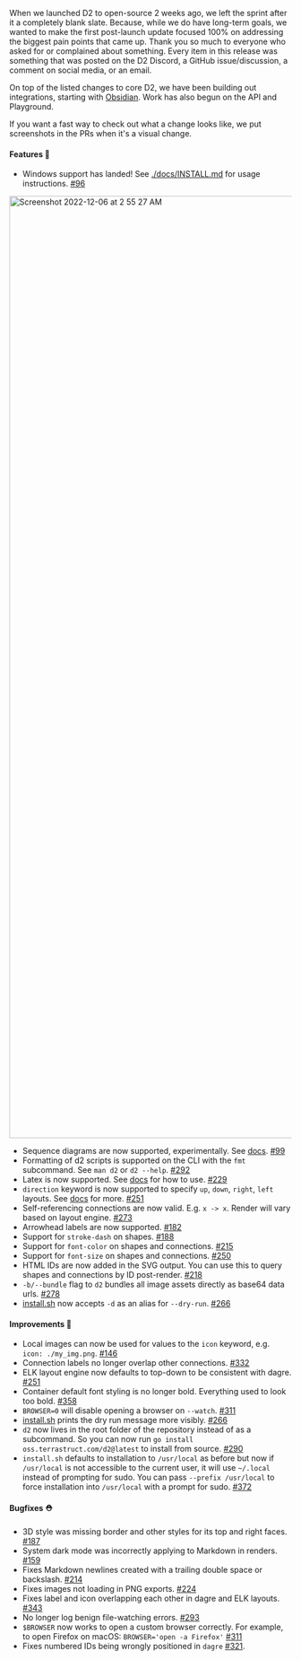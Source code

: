 When we launched D2 to open-source 2 weeks ago, we left the sprint after it a completely
blank slate. Because, while we do have long-term goals, we wanted to make the first
post-launch update focused 100% on addressing the biggest pain points that came up. Thank
you so much to everyone who asked for or complained about something. Every item in this
release was something that was posted on the D2 Discord, a GitHub issue/discussion, a
comment on social media, or an email.

On top of the listed changes to core D2, we have been building out integrations, starting
with [Obsidian](https://github.com/terrastruct/d2-obsidian). Work has also begun on the
API and Playground.

If you want a fast way to check out what a change looks like, we put screenshots in the
PRs when it's a visual change.

#### Features 🚀

- Windows support has landed! See [./docs/INSTALL.md](./docs/INSTALL.md#windows) for usage
  instructions. [#96](https://github.com/terrastruct/d2/issues/96)

<img width="1680" alt="Screenshot 2022-12-06 at 2 55 27 AM" src="https://user-images.githubusercontent.com/10180857/205892927-6f3e116c-1c4a-440a-9972-82c306aa9779.png">

- Sequence diagrams are now supported, experimentally. See
  [docs](https://d2lang.com/tour/sequence-diagrams).
  [#99](https://github.com/terrastruct/d2/issues/99)
- Formatting of d2 scripts is supported on the CLI with the `fmt` subcommand. See `man d2`
  or `d2 --help`. [#292](https://github.com/terrastruct/d2/pull/292)
- Latex is now supported. See [docs](https://d2lang.com/tour/text) for how to use.
  [#229](https://github.com/terrastruct/d2/pull/229)
- `direction` keyword is now supported to specify `up`, `down`, `right`, `left` layouts.
  See [docs](https://d2lang.com/tour/layouts) for more.
  [#251](https://github.com/terrastruct/d2/pull/251)
- Self-referencing connections are now valid. E.g. `x -> x`. Render will vary based on
  layout engine. [#273](https://github.com/terrastruct/d2/pull/273)
- Arrowhead labels are now supported. [#182](https://github.com/terrastruct/d2/pull/182)
- Support for `stroke-dash` on shapes.
  [#188](https://github.com/terrastruct/d2/issues/188)
- Support for `font-color` on shapes and connections.
  [#215](https://github.com/terrastruct/d2/pull/215)
- Support for `font-size` on shapes and connections.
  [#250](https://github.com/terrastruct/d2/pull/250)
- HTML IDs are now added in the SVG output. You can use this to query shapes and
  connections by ID post-render. [#218](https://github.com/terrastruct/d2/pull/218)
- `-b/--bundle` flag to `d2` bundles all image assets directly as base64 data urls.
  [#278](https://github.com/terrastruct/d2/pull/278)
- [install.sh](./install.sh) now accepts `-d` as an alias for `--dry-run`.
  [#266](https://github.com/terrastruct/d2/pull/266)

#### Improvements 🧹

- Local images can now be used for values to the `icon` keyword, e.g. `icon:
  ./my_img.png`. [#146](https://github.com/terrastruct/d2/issues/146)
- Connection labels no longer overlap other connections.
  [#332](https://github.com/terrastruct/d2/pull/332)
- ELK layout engine now defaults to top-down to be consistent with dagre.
  [#251](https://github.com/terrastruct/d2/pull/251)
- Container default font styling is no longer bold. Everything used to look too bold.
  [#358](https://github.com/terrastruct/d2/pull/358)
- `BROWSER=0` will disable opening a browser on `--watch`.
  [#311](https://github.com/terrastruct/d2/pull/311)
- [install.sh](./install.sh) prints the dry run message more visibly.
  [#266](https://github.com/terrastruct/d2/pull/266)
- `d2` now lives in the root folder of the repository instead of as a subcommand. So you
  can now run `go install oss.terrastruct.com/d2@latest` to install from source.
  [#290](https://github.com/terrastruct/d2/pull/290)
- `install.sh` defaults to installation to `/usr/local` as before but now if
  `/usr/local` is not accessible to the current user, it will use `~/.local`
  instead of prompting for sudo. You can pass `--prefix /usr/local` to force
  installation into `/usr/local` with a prompt for sudo.
  [#372](https://github.com/terrastruct/d2/pull/372)

#### Bugfixes ⛑️

- 3D style was missing border and other styles for its top and right faces.
  [#187](https://github.com/terrastruct/d2/pull/187)
- System dark mode was incorrectly applying to Markdown in renders.
  [#159](https://github.com/terrastruct/d2/issues/159)
- Fixes Markdown newlines created with a trailing double space or backslash.
  [#214](https://github.com/terrastruct/d2/pull/214)
- Fixes images not loading in PNG exports.
  [#224](https://github.com/terrastruct/d2/pull/224)
- Fixes label and icon overlapping each other in dagre and ELK layouts.
  [#343](https://github.com/terrastruct/d2/pull/343)
- No longer log benign file-watching errors.
  [#293](https://github.com/terrastruct/d2/pull/293)
- `$BROWSER` now works to open a custom browser correctly. For example, to open Firefox on
  macOS: `BROWSER='open -a Firefox'` [#311](https://github.com/terrastruct/d2/pull/311)
- Fixes numbered IDs being wrongly positioned in `dagre`
  [#321](https://github.com/terrastruct/d2/issues/321).
